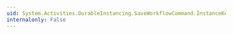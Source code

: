 ```yaml
---
uid: System.Activities.DurableInstancing.SaveWorkflowCommand.InstanceKeyMetadataChanges
internalonly: False
---
```

